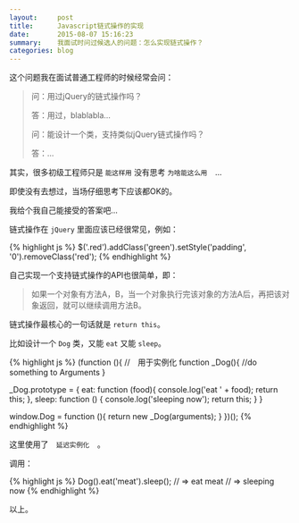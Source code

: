 ```yaml
---
layout:     post
title:      Javascript链式操作的实现
date:       2015-08-07 15:16:23
summary:    我面试时问过候选人的问题：怎么实现链式操作？
categories: blog
---
```


这个问题我在面试普通工程师的时候经常会问：


> 问：用过jQuery的链式操作吗？
>
> 答：用过，blablabla...
>
> 问：能设计一个类，支持类似jQuery链式操作吗？
>
> 答：...


其实，很多初级工程师只是 `能这样用` 没有思考 `为啥能这么用`　...

即使没有去想过，当场仔细思考下应该都OK的。

我给个我自己能接受的答案吧...

链式操作在 `jQuery` 里面应该已经很常见，例如：

{% highlight js %} 
$('.red').addClass('green').setStyle('padding', '0').removeClass('red');
{% endhighlight %}

自己实现一个支持链式操作的API也很简单，即：

> 如果一个对象有方法A，B，当一个对象执行完该对象的方法A后，再把该对象返回，就可以继续调用方法B。

链式操作最核心的一句话就是 `return this`。

比如设计一个 `Dog` 类，又能 `eat` 又能 `sleep`。

{% highlight js %} 
(function (){
  //　用于实例化
  function _Dog(){
    //do something to Arguments
  }
  
  _Dog.prototype = {
    eat: function (food){
      console.log('eat ' + food);
      return this;
    },
    sleep: function () {
      console.log('sleeping now');
      return this;
    }
  }
  
  window.Dog = function (){
    return new _Dog(arguments);
  }
})();
{% endhighlight %}

这里使用了　`延迟实例化`　。

调用：

{% highlight js %} 
Dog().eat('meat').sleep();
// => eat meat
// => sleeping now 
{% endhighlight %}

以上。





